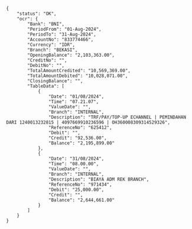     {
        "status": "OK",
        "ocr": {
            "Bank": "BNI",
            "PeriodFrom": "01-Aug-2024",
            "PeriodTo": "31-Aug-2024",
            "AccountNo": "833774466",
            "Currency": "IDR",
            "Branch": "BEKASI",
            "OpeningBalance": "2,103,363.00",
            "CreditNo": "",
            "DebitNo": "",
            "TotalAmountCredited": "10,569,369.00",
            "TotalAmountDebited": "10,028,071.00",
            "ClosingBalance": "",
            "TableData": [
                {
                    "Date": "01/08/2024",
                    "Time": "07.21.07",
                    "ValueDate": "",
                    "Branch": "INTERNAL",
                    "Description": "TRF/PAY/TOP-UP ECHANNEL | PEMINDAHAN DARI 1240013232815 | 4097669910236596 | OH360008309314529326",
                    "ReferenceNo": "625412",
                    "Debit": "",
                    "Credit": "92,536.00",
                    "Balance": "2,195,899.00"
                },
                {
                    "Date": "31/08/2024",
                    "Time": "08.00.00",
                    "ValueDate": "",
                    "Branch": "INTERNAL",
                    "Description": "BIAYA ADM REK BRANCH",
                    "ReferenceNo": "971434",
                    "Debit": "25,000.00",
                    "Credit": "",
                    "Balance": "2,644,661.00"
                }
            ]
        }
    }